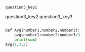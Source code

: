 ```ngMeta
question3_key1
```

question3_key2
question3_key3




```python

Def Avg(number1,number2,number3):
    avg=number1+number2+number3/3
    print(sum)
Avg(1,3,2)

```

